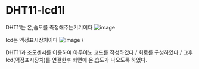 # DHT11-lcd1l
DHT11는 온,습도를 측정해주는기기이다 ![image](https://user-images.githubusercontent.com/102031341/162729313-5bd5388b-f0cb-4f94-b43d-f0b2b9db55f2.png)

lcd는 액정표시장치이다 ![image](https://user-images.githubusercontent.com/102031341/162729280-8a7586fb-4a13-4e5c-b8f1-4123a4eaeed7.png) /

DHT11과 조도센서를 이용하여 아두이노 코드를 작성하였다 /
회로를 구성하였다./
그후 lcd(액정표시장치)를 연결한후 화면에 온,습도가 나오도록 하였다.
